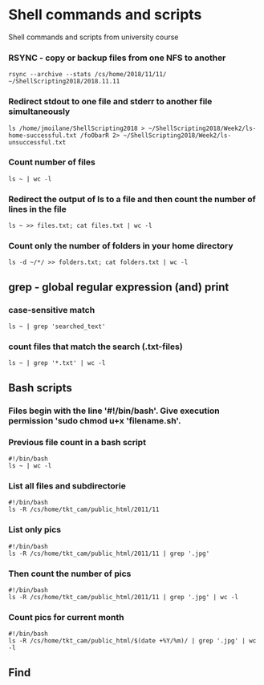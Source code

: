# Shell commands and scripts
Shell commands and scripts from university course

### RSYNC - copy or backup files from one NFS to another
```
rsync --archive --stats /cs/home/2018/11/11/ ~/ShellScripting2018/2018.11.11
```
### Redirect stdout to one file and stderr to another file simultaneously
```
ls /home/jmoilane/ShellScripting2018 > ~/ShellScripting2018/Week2/ls-home-successful.txt /foObarR 2> ~/ShellScripting2018/Week2/ls-unsuccessful.txt
```
### Count number of files
```
ls ~ | wc -l
```
### Redirect the output of ls to a file and then count the number of lines in the file
```
ls ~ >> files.txt; cat files.txt | wc -l
```
### Count only the number of folders in your home directory
```
ls -d ~/*/ >> folders.txt; cat folders.txt | wc -l
```
## grep - global regular expression (and) print
### case-sensitive match
```
ls ~ | grep 'searched_text'
```
### count files that match the search (.txt-files)
```
ls ~ | grep '*.txt' | wc -l
```

## Bash scripts
### Files begin with the line '#!/bin/bash'. Give execution permission 'sudo chmod u+x 'filename.sh'.
### Previous file count in a bash script
```
#!/bin/bash
ls ~ | wc -l
```
### List all files and subdirectorie
```
#!/bin/bash
ls -R /cs/home/tkt_cam/public_html/2011/11
```
### List only pics
```
#!/bin/bash
ls -R /cs/home/tkt_cam/public_html/2011/11 | grep '.jpg'
```
### Then count the number of pics
```
#!/bin/bash
ls -R /cs/home/tkt_cam/public_html/2011/11 | grep '.jpg' | wc -l
```
### Count pics for current month
```
#!/bin/bash
ls -R /cs/home/tkt_cam/public_html/$(date +%Y/%m)/ | grep '.jpg' | wc -l 
```

## Find





